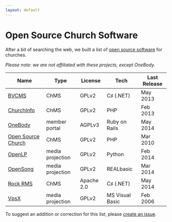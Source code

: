 ```yaml
---
layout: default
---
```


# Open Source Church Software

After a bit of searching the web, we built a list of [open source software](http://en.wikipedia.org/wiki/Open-source_software) for churches.

_Please note: we are not affiliated with these projects, except OneBody._

Name                                                       | Type             | License    | Tech            | Last Release
---------------------------------------------------------- | ---------------- | ---------- | --------------- | ------------
[BVCMS](https://github.com/bvcms/bvcms)                    | ChMS             | GPLv2      | C♯ (.NET)       | May 2013
[ChurchInfo](http://sourceforge.net/projects/churchinfo)   | ChMS             | GPLv2      | PHP             | Feb 2013
[OneBody](https://github.com/churchio/onebody)             | member portal    | AGPLv3     | Ruby on Rails   | May 2014
[Open Source Church](http://sourceforge.net/projects/osc/) | ChMS             | GPLv2      | PHP             | Mar 2010
[OpenLP](http://sourceforge.net/projects/openlp/)          | media projection | GPLv2      | Python          | Feb 2014
[OpenSong](http://sourceforge.net/projects/opensong/)      | media projection | GPLv2      | REALbasic       | Mar 2014
[Rock RMS](https://github.com/SparkDevNetwork/Rock)        | ChMS             | Apache 2.0 | C♯ (.NET)       | May 2014
[VpsX](http://sourceforge.net/projects/vpsx/)              | media projection | GPLv2      | MS Visual Basic | Feb 2006

To suggest an addition or correction for this list, please [create an issue](https://github.com/churchio/website/issues).

<script src="/javascripts/tablesort.min.js"></script>
<script>
  var table = $('table').addClass('zebra-striped');
  ts = new Tablesort(table[0]);
  ts.sortTable(table.find('th:first-child')[0]);
</script>
